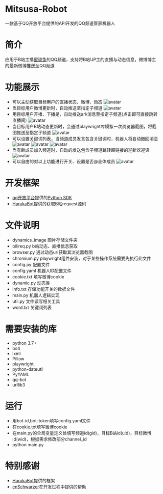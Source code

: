 # Mitsusa-Robot
一款基于QQ开放平台提供的API开发的QQ频道管家机器人

# 简介
应用于B站主播[蜜球兔](https://space.bilibili.com/1750561/?spm_id_from=333.999.0.0)的QQ频道，支持将B站UP主的直播与动态信息，微博博主的最新微博推送至QQ频道

# 功能展示
+ 可以主动获取目标用户的直播状态、微博、动态
![avatar](https://github.com/SuperKuroko/Mitsusa-Robot/blob/main/git_image/help.jpg)
+ 当目标用户微博更新时，自动推送至指定子频道
![avatar](https://github.com/SuperKuroko/Mitsusa-Robot/blob/main/git_image/weibo.jpg)
+ 用目标用户开播、下播是，自动推送ark消息至指定子频道(点击即可直接跳转直播间)
![avatar](https://github.com/SuperKuroko/Mitsusa-Robot/blob/main/git_image/live.jpg)
+ 当目标用户B站动态更新时，会通过playwright库模拟一次浏览器截图，将截图推送至指定子频道
![avatar](https://github.com/SuperKuroko/Mitsusa-Robot/blob/main/git_image/dynamic.jpg)
+ 可以设置关键词列表，当频道成员发言包含关键词时，机器人将自动撤回消息
![avatar](https://github.com/SuperKuroko/Mitsusa-Robot/blob/main/git_image/ban.jpg)
![avatar](https://github.com/SuperKuroko/Mitsusa-Robot/blob/main/git_image/ban_before.jpg)
![avatar](https://github.com/SuperKuroko/Mitsusa-Robot/blob/main/git_image/ban_after.jpg)
+ 当有新成员加入频道时，自动的发送包含子频道跳转超链接的迎新欢迎语
![avatar](https://github.com/SuperKuroko/Mitsusa-Robot/blob/main/git_image/welcome.jpg)
+ 可以自由的对以上功能进行开关、设置是否@全体成员
![avatar](https://github.com/SuperKuroko/Mitsusa-Robot/blob/main/git_image/pusher.jpg)

# 开发框架
+ [qq开放平台](q.qq.com)提供的[Python SDK](https://bot.q.qq.com/wiki/develop/pythonsdk/)
+ [HarukaBot](https://github.com/SK-415/HarukaBot)提供的获取B站request源码

# 文件说明
+ dynamics_image 图片存储文件夹
+ bilireq.py b站动态、直播信息获取
+ browser.py 通过动态url获取其浏览器截图
+ chromium.py playwright组件安装，对于某些操作系统需要先执行此文件
+ config.py 配置文件
+ config.yaml 机器人ID配置文件
+ cookie.txt 填写微博cookie
+ dynamic.py 动态类
+ info.txt 存储功能开关的数据文件
+ main.py 机器人逻辑实现
+ util.py 文件读写相关工具
+ word.txt 关键词列表

# 需要安装的库
+ python 3.7+
+ bs4
+ lxml
+ Pillow
+ playwright
+ python-dateutil
+ PyYAML
+ qq-bot
+ urllib3

# 运行
+ 用bot-id,bot-token填写config.yaml文件
+ 在cookie.txt填写微博cookie
+ 在main.py的全局变量定义处填写频道id(gid)，目标B站id(uid)，目标微博id(wid)，根据需求修改部分channel_id
+ python main.py

# 特别感谢
+ [HarukaBot](https://github.com/SK-415/HarukaBot)提供的框架
+ [cnSchwarzer](https://github.com/cnSchwarzer)在开发过程中提供的帮助
